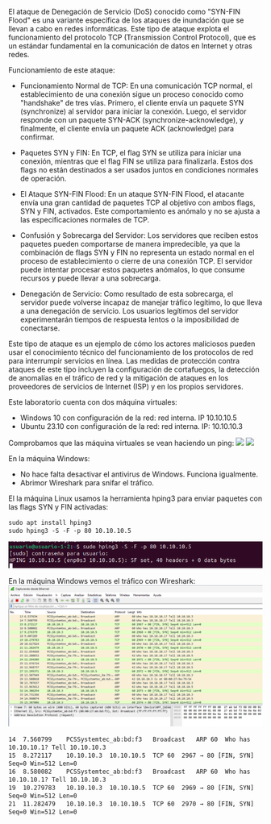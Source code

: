 El ataque de Denegación de Servicio (DoS) conocido como "SYN-FIN Flood" es una variante específica de los ataques de inundación que se llevan a cabo en redes informáticas. Este tipo de ataque explota el funcionamiento del protocolo TCP (Transmission Control Protocol), que es un estándar fundamental en la comunicación de datos en Internet y otras redes.

Funcionamiento de este ataque:
- Funcionamiento Normal de TCP: En una comunicación TCP normal, el establecimiento de una conexión sigue un proceso conocido como "handshake" de tres vías. Primero, el cliente envía un paquete SYN (synchronize) al servidor para iniciar la conexión. Luego, el servidor responde con un paquete SYN-ACK (synchronize-acknowledge), y finalmente, el cliente envía un paquete ACK (acknowledge) para confirmar.

- Paquetes SYN y FIN: En TCP, el flag SYN se utiliza para iniciar una conexión, mientras que el flag FIN se utiliza para finalizarla. Estos dos flags no están destinados a ser usados juntos en condiciones normales de operación.

- El Ataque SYN-FIN Flood: En un ataque SYN-FIN Flood, el atacante envía una gran cantidad de paquetes TCP al objetivo con ambos flags, SYN y FIN, activados. Este comportamiento es anómalo y no se ajusta a las especificaciones normales de TCP.

- Confusión y Sobrecarga del Servidor: Los servidores que reciben estos paquetes pueden comportarse de manera impredecible, ya que la combinación de flags SYN y FIN no representa un estado normal en el proceso de establecimiento o cierre de una conexión TCP. El servidor puede intentar procesar estos paquetes anómalos, lo que consume recursos y puede llevar a una sobrecarga.

- Denegación de Servicio: Como resultado de esta sobrecarga, el servidor puede volverse incapaz de manejar tráfico legítimo, lo que lleva a una denegación de servicio. Los usuarios legítimos del servidor experimentarán tiempos de respuesta lentos o la imposibilidad de conectarse.

Este tipo de ataque es un ejemplo de cómo los actores maliciosos pueden usar el conocimiento técnico del funcionamiento de los protocolos de red para interrumpir servicios en línea. Las medidas de protección contra ataques de este tipo incluyen la configuración de cortafuegos, la detección de anomalías en el tráfico de red y la mitigación de ataques en los proveedores de servicios de Internet (ISP) y en los propios servidores.

Este laboratorio cuenta con dos máquina virtuales:
- Windows 10 con configuración de la red: red interna. IP 10.10.10.5
- Ubuntu 23.10 con configuración de la red: red interna. IP: 10.10.10.3

Comprobamos que las máquina virtuales se vean haciendo un ping:
![](capturas/ping.png)
![](capturas/ping.win.png)


En la máquina Windows:
- No hace falta desactivar el antivirus de Windows. Funciona igualmente.
- Abrimor Wireshark  para snifar el tráfico.


El la máquina Linux usamos la herramienta hping3 para enviar paquetes con las flags SYN y FIN activadas:
```
sudo apt install hping3
sudo hping3 -S -F -p 80 10.10.10.5
```
![](capturas/SYN-FIN-Attack.png)


En la máquina Windows vemos el tráfico con Wireshark:
![](capturas/SYN-FIN-Attack-2.png)
```
14	7.560799	PCSSystemtec_ab:bd:f3	Broadcast	ARP	60	Who has 10.10.10.1? Tell 10.10.10.3
15	8.272117	10.10.10.3	10.10.10.5	TCP	60	2967 → 80 [FIN, SYN] Seq=0 Win=512 Len=0
16	8.580082	PCSSystemtec_ab:bd:f3	Broadcast	ARP	60	Who has 10.10.10.1? Tell 10.10.10.3
19	10.279783	10.10.10.3	10.10.10.5	TCP	60	2969 → 80 [FIN, SYN] Seq=0 Win=512 Len=0
21	11.282479	10.10.10.3	10.10.10.5	TCP	60	2970 → 80 [FIN, SYN] Seq=0 Win=512 Len=0

```

